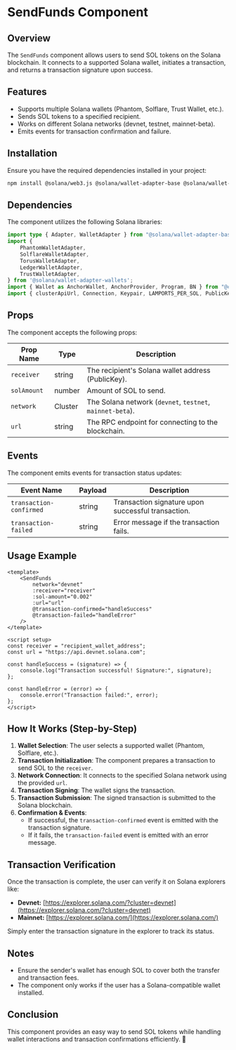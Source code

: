 # SendFunds Component

## Overview
The `SendFunds` component allows users to send SOL tokens on the Solana blockchain. It connects to a supported Solana wallet, initiates a transaction, and returns a transaction signature upon success.

## Features
- Supports multiple Solana wallets (Phantom, Solflare, Trust Wallet, etc.).
- Sends SOL tokens to a specified recipient.
- Works on different Solana networks (devnet, testnet, mainnet-beta).
- Emits events for transaction confirmation and failure.

## Installation
Ensure you have the required dependencies installed in your project:

```sh
npm install @solana/web3.js @solana/wallet-adapter-base @solana/wallet-adapter-wallets @coral-xyz/anchor
```

## Dependencies
The component utilizes the following Solana libraries:

```ts
import type { Adapter, WalletAdapter } from "@solana/wallet-adapter-base";
import {
    PhantomWalletAdapter,
    SolflareWalletAdapter,
    TorusWalletAdapter,
    LedgerWalletAdapter,
    TrustWalletAdapter,
} from '@solana/wallet-adapter-wallets';
import { Wallet as AnchorWallet, AnchorProvider, Program, BN } from "@coral-xyz/anchor";
import { clusterApiUrl, Connection, Keypair, LAMPORTS_PER_SOL, PublicKey, Transaction, Cluster } from "@solana/web3.js";
```

## Props
The component accepts the following props:

| Prop Name   | Type    | Description |
|------------|--------|-------------|
| `receiver` | string | The recipient's Solana wallet address (PublicKey). |
| `solAmount` | number | Amount of SOL to send. |
| `network`  | Cluster | The Solana network (`devnet`, `testnet`, `mainnet-beta`). |
| `url`      | string  | The RPC endpoint for connecting to the blockchain. |

## Events
The component emits events for transaction status updates:

| Event Name               | Payload | Description |
|--------------------------|---------|-------------|
| `transaction-confirmed`  | string  | Transaction signature upon successful transaction. |
| `transaction-failed`     | string  | Error message if the transaction fails. |

## Usage Example
```vue
<template>
    <SendFunds
        network="devnet"
        :receiver="receiver"
        :sol-amount="0.002"
        :url="url"
        @transaction-confirmed="handleSuccess"
        @transaction-failed="handleError"
    />
</template>

<script setup>
const receiver = "recipient_wallet_address";
const url = "https://api.devnet.solana.com";

const handleSuccess = (signature) => {
    console.log("Transaction successful! Signature:", signature);
};

const handleError = (error) => {
    console.error("Transaction failed:", error);
};
</script>
```

## How It Works (Step-by-Step)
1. **Wallet Selection**: The user selects a supported wallet (Phantom, Solflare, etc.).
2. **Transaction Initialization**: The component prepares a transaction to send SOL to the `receiver`.
3. **Network Connection**: It connects to the specified Solana network using the provided `url`.
4. **Transaction Signing**: The wallet signs the transaction.
5. **Transaction Submission**: The signed transaction is submitted to the Solana blockchain.
6. **Confirmation & Events**:
   - If successful, the `transaction-confirmed` event is emitted with the transaction signature.
   - If it fails, the `transaction-failed` event is emitted with an error message.

## Transaction Verification
Once the transaction is complete, the user can verify it on Solana explorers like:

- **Devnet:** [https://explorer.solana.com/?cluster=devnet](https://explorer.solana.com/?cluster=devnet)
- **Mainnet:** [https://explorer.solana.com/](https://explorer.solana.com/)

Simply enter the transaction signature in the explorer to track its status.

## Notes
- Ensure the sender's wallet has enough SOL to cover both the transfer and transaction fees.
- The component only works if the user has a Solana-compatible wallet installed.

## Conclusion
This component provides an easy way to send SOL tokens while handling wallet interactions and transaction confirmations efficiently. 🚀

